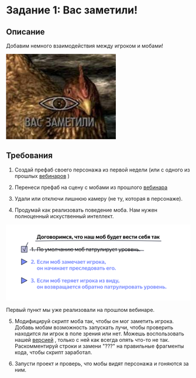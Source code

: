 # Задание 1: Вас заметили!

## Описание

Добавим немного взаимодействия между игроком и мобами!

<img src="https://github.com/copetonrob/YP_Unity_M3_W5/blob/main/img/img1.jpg" width="300"/>

## Требования

1. Создай префаб своего персонажа из первой недели (или с одного из прошлых [вебинаров](https://github.com/copetonrob/YP_Unity_M3_W2) )

2. Перенеси префаб на сцену с мобами из прошлого [вебинара](https://github.com/copetonrob/YP_Unity_M3_W4)

3. Удали или отключи лишнюю камеру (не ту, которая в персонаже).

4. Продумай как реализовать поведение моба. Нам нужен полноценный искуственный интеллект.

<img src="https://github.com/copetonrob/YP_Unity_M3_W5/blob/main/img/img2.jpg" width="600"/>

Первый пункт мы уже реализовали на прошлом вебинаре.

5. Модифицируй скрипт моба так, чтобы он мог заметить игрока. Добавь мобам возможность запускать лучи, чтобы проверить находится ли игрок в поле зрения или нет. Можешь воспользовать нашей [версией](https://github.com/copetonrob/YP_Unity_M3_W5/blob/main/mob.cs) , только с ней как всегда опять что-то не так. Раскомментируй строки и замени "???" на правильные фрагменты кода, чтобы скрипт заработал.

6. Запусти проект и проверь, что мобы видят персонажа и гоняются за ним.